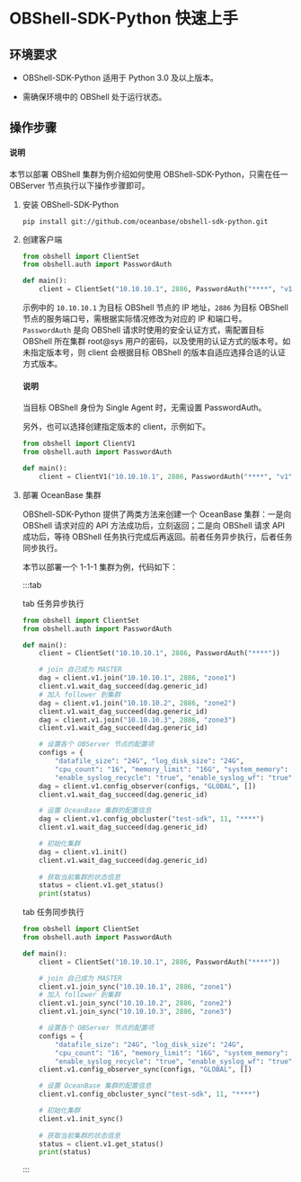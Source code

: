 # OBShell-SDK-Python 快速上手

## 环境要求

* OBShell-SDK-Python 适用于 Python 3.0 及以上版本。

* 需确保环境中的 OBShell 处于运行状态。
  
## 操作步骤

<main id="notice" type='explain'>
  <h4>说明</h4>
  <p>本节以部署 OBShell 集群为例介绍如何使用 OBShell-SDK-Python，只需在任一 OBServer 节点执行以下操作步骤即可。</p>
</main>

1. 安装 OBShell-SDK-Python

   ```shell
   pip install git://github.com/oceanbase/obshell-sdk-python.git
   ```

2. 创建客户端

   ```python
   from obshell import ClientSet
   from obshell.auth import PasswordAuth

   def main():
       client = ClientSet("10.10.10.1", 2886, PasswordAuth("****", "v1"))
   ```

   示例中的 `10.10.10.1` 为目标 OBShell 节点的 IP 地址，`2886` 为目标 OBShell 节点的服务端口号，需根据实际情况修改为对应的 IP 和端口号。`PasswordAuth` 是向 OBShell 请求时使用的安全认证方式，需配置目标 OBShell 所在集群 root@sys 用户的密码，以及使用的认证方式的版本号。如未指定版本号，则 client 会根据目标 OBShell 的版本自适应选择合适的认证方式版本。

   <main id="notice" type='explain'>
     <h4>说明</h4>
     <p>当目标 OBShell 身份为 Single Agent 时，无需设置 PasswordAuth。</p>
   </main>

   另外，也可以选择创建指定版本的 client，示例如下。

   ```python
   from obshell import ClientV1
   from obshell.auth import PasswordAuth

   def main():
       client = ClientV1("10.10.10.1", 2886, PasswordAuth("****", "v1"))
   ```

3. 部署 OceanBase 集群

   OBShell-SDK-Python 提供了两类方法来创建一个 OceanBase 集群：一是向 OBShell 请求对应的 API 方法成功后，立刻返回；二是向 OBShell 请求 API 成功后，等待 OBShell 任务执行完成后再返回。前者任务异步执行，后者任务同步执行。

   本节以部署一个 1-1-1 集群为例，代码如下：

   :::tab

   tab 任务异步执行

   ```python
   from obshell import ClientSet
   from obshell.auth import PasswordAuth
   
   def main():
       client = ClientSet("10.10.10.1", 2886, PasswordAuth("****"))
   
       # join 自己成为 MASTER
       dag = client.v1.join("10.10.10.1", 2886, "zone1")
       client.v1.wait_dag_succeed(dag.generic_id)
       # 加入 follower 到集群
       dag = client.v1.join("10.10.10.2", 2886, "zone2")
       client.v1.wait_dag_succeed(dag.generic_id)
       dag = client.v1.join("10.10.10.3", 2886, "zone3")
       client.v1.wait_dag_succeed(dag.generic_id)
   
       # 设置各个 OBServer 节点的配置项
       configs = {
           "datafile_size": "24G", "log_disk_size": "24G", 
           "cpu_count": "16", "memory_limit": "16G", "system_memory": "8G", 
           "enable_syslog_recycle": "true", "enable_syslog_wf": "true"}
       dag = client.v1.config_observer(configs, "GLOBAL", [])
       client.v1.wait_dag_succeed(dag.generic_id)
   
       # 设置 OceanBase 集群的配置信息
       dag = client.v1.config_obcluster("test-sdk", 11, "****")
       client.v1.wait_dag_succeed(dag.generic_id)
   
       # 初始化集群
       dag = client.v1.init()
       client.v1.wait_dag_succeed(dag.generic_id)
       
       # 获取当前集群的状态信息
       status = client.v1.get_status()
       print(status)
   ```

   tab 任务同步执行

   ```python
   from obshell import ClientSet
   from obshell.auth import PasswordAuth
   
   def main():
       client = ClientSet("10.10.10.1", 2886, PasswordAuth("****"))

       # join 自己成为 MASTER
       client.v1.join_sync("10.10.10.1", 2886, "zone1")
       # 加入 follower 到集群
       client.v1.join_sync("10.10.10.2", 2886, "zone2")
       client.v1.join_sync("10.10.10.3", 2886, "zone3")
   
       # 设置各个 OBServer 节点的配置项
       configs = {
           "datafile_size": "24G", "log_disk_size": "24G", 
           "cpu_count": "16", "memory_limit": "16G", "system_memory": "8G", 
           "enable_syslog_recycle": "true", "enable_syslog_wf": "true"}
       client.v1.config_observer_sync(configs, "GLOBAL", [])
   
       # 设置 OceanBase 集群的配置信息
       client.v1.config_obcluster_sync("test-sdk", 11, "****")
   
       # 初始化集群
       client.v1.init_sync()
       
       # 获取当前集群的状态信息
       status = client.v1.get_status()
       print(status)
   ```

   :::
